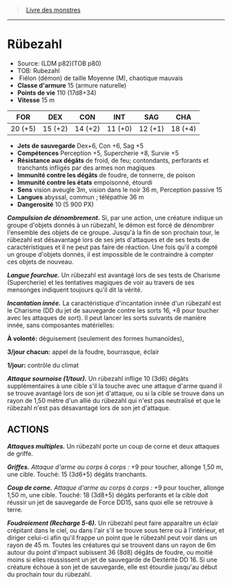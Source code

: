 ﻿> [Livre des monstres](tome_of_beasts.md)

---

# Rübezahl

- Source: (LDM p82)(TOB p80)
- TOB: Rubezahl
-  Fiélon (démon) de taille Moyenne (M), chaotique mauvais
- **Classe d'armure** 15 (armure naturelle)
- **Points de vie** 110 (17d8+34)
- **Vitesse** 15 m

|FOR|DEX|CON|INT|SAG|CHA|
|---|---|---|---|---|---|
|20 (+5)|15 (+2)|14 (+2)|11 (+0)|12 (+1)|18 (+4)|

- **Jets de sauvegarde** Dex+6, Con +6, Sag +5
- **Compétences** Perception +5, Supercherie +8, Survie +5
- **Résistance aux dégâts** de froid, de feu; contondants, perforants et tranchants infligés par des armes non magiques
- **Immunité contre les dégâts** de foudre, de tonnerre, de poison
- **Immunité contre les états** empoisonné, étourdi
- **Sens** vision aveugle 3m, vision dans le noir 36 m, Perception passive 15
- **Langues** abyssal, commun ; télépathie 36 m
- **Dangerosité** 10 (5 900 PX)

**_Compulsion de dénombrement._** Si, par une action, une créature indique un groupe d'objets donnés à un rübezahl, le démon est forcé de dénombrer l'ensemble des objets de ce groupe. Jusqu'à la fin de son prochain tour, le rübezahl est désavantagé lors de ses jets d'attaques et de ses tests de caractéristiques et il ne peut pas faire de réaction. Une fois qu'il a compté un groupe d'objets donnés, il est impossible de le contraindre à compter ces objets de nouveau.

**_Langue fourchue._** Un rübezahl est avantagé lors de ses tests de Charisme (Supercherie) et les tentatives magiques de voir au travers de ses mensonges indiquent toujours qu'il dit la vérité.

**_Incantation innée._** La caractéristique d'incantation innée d'un rübezahl est le Charisme (DD du jet de sauvegarde contre les
sorts 16, +8 pour toucher avec les attaques de sort). Il peut lancer les sorts suivants de manière innée, sans composantes matérielles:

**À volonté:** déguisement (seulement des formes humanoïdes),

**3/jour chacun:** appel de la foudre, bourrasque, éclair

**1/jour:** contrôle du climat

**_Attaque sournoise (1/tour)._** Un rübezahl inflige 10 (3d6) dégâts supplémentaires à une cible s'il la touche avec une attaque d'arme quand il se trouve avantagé lors de son jet d'attaque, ou si la cible se trouve dans un rayon de 1,50 mètre d'un allié du rübezahl qui n'est pas neutralisé et que le rübezahl n'est pas désavantagé lors de son jet d'attaque.

## ACTIONS

**_Attaques multiples._** Un rübezahl porte un coup de corne et deux attaques de griffe.

**_Griffes._** _Attaque d'arme au corps à corps :_ +9 pour toucher, allonge 1,50 m, une cible. Touché: 15 (3d6+5) dégâts tranchants.

**_Coup de corne._** _Attaque d'arme au corps à corps :_ +9 pour toucher, allonge 1,50 m, une cible. Touché: 18 (3d8+5) dégâts perforants et la cible doit réussir un jet de sauvegarde de Force DD15, sans quoi elle se retrouve à terre.

**_Foudroiement (Recharge 5-6)._** Un rübezahl peut faire apparaître un éclair crépitant dans le ciel, ou dans l'air s'il se trouve sous terre ou à l'intérieur, et diriger celui-ci afin qu'il frappe un point que le rübezahl peut voir dans un rayon de 45 m. Toutes les créatures qui se trouvent dans un rayon de 6m autour du point d'impact subissent 36 (8d8) dégâts de foudre, ou moitié moins si elles réussissent un jet de sauvegarde de Dextérité DD 16. Si une créature échoue à son jet de sauvegarde, elle est étourdie jusqu'au début du prochain tour du rübezahl.

